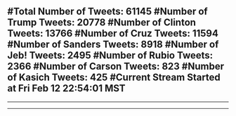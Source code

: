 #Total Number of Tweets: 61145 
#Number of Trump Tweets: 20778
#Number of Clinton Tweets: 13766
#Number of Cruz Tweets: 11594
#Number of Sanders Tweets: 8918
#Number of Jeb! Tweets: 2495
#Number of Rubio Tweets: 2366
#Number of Carson Tweets: 823
#Number of Kasich Tweets: 425
#Current Stream Started at Fri Feb 12 22:54:01 MST
---
---
---
